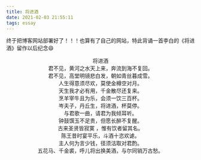 ```yaml
---
title: 将进酒
date: 2021-02-03 21:55:11
tags: essay
---
```


终于把博客网站部署好了！！！也算有了自己的网站，特此背诵一首李白的《将进酒》留作以后纪念😄

<!--more-->

<center>将进酒</center>

<center>君不见，黄河之水天上来，奔流到海不复回。

<center>君不见，高堂明镜悲白发，朝如青丝暮成雪。

<center>人生得意须尽欢，莫使金樽空对月。

<center>天生我才必有用，千金散尽还复来。

<center>烹羊宰牛且为乐，会须一饮三百杯。

<center>岑夫子，丹丘生，将进酒，杯莫停。

<center>与君歌一曲，请君为我倾耳听。

<center>钟鼓馔玉不足贵，但愿长醉不复醒。

<center>古来圣贤皆寂寞 ，惟有饮者留其名。

<center>陈王昔时宴平乐，斗酒十恣欢谑。

<center>主人何为言少钱，径须沽取对君酌。

<center>五花马、千金裘，呼儿将出换美酒，与尔同销万古愁。